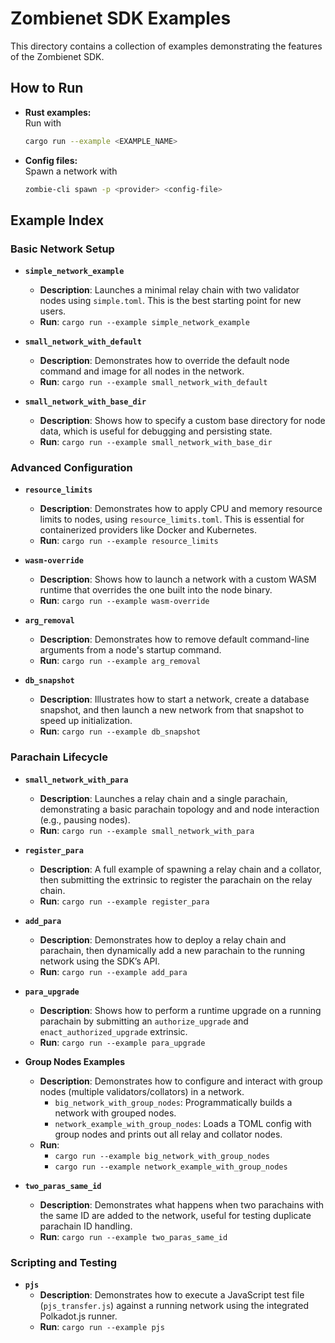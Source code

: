 # Zombienet SDK Examples

This directory contains a collection of examples demonstrating the features of the Zombienet SDK.

## How to Run

- **Rust examples:**  
  Run with  
  ```sh
  cargo run --example <EXAMPLE_NAME>
  ```

- **Config files:**  
  Spawn a network with  
  ```sh
  zombie-cli spawn -p <provider> <config-file>
  ```

## Example Index

### Basic Network Setup

*   **`simple_network_example`**
    *   **Description**: Launches a minimal relay chain with two validator nodes using `simple.toml`. This is the best starting point for new users.
    *   **Run**: `cargo run --example simple_network_example`

*   **`small_network_with_default`**
    *   **Description**: Demonstrates how to override the default node command and image for all nodes in the network.
    *   **Run**: `cargo run --example small_network_with_default`

*   **`small_network_with_base_dir`**
    *   **Description**: Shows how to specify a custom base directory for node data, which is useful for debugging and persisting state.
    *   **Run**: `cargo run --example small_network_with_base_dir`

### Advanced Configuration

*   **`resource_limits`**
    *   **Description**: Demonstrates how to apply CPU and memory resource limits to nodes, using `resource_limits.toml`. This is essential for containerized providers like Docker and Kubernetes.
    *   **Run**: `cargo run --example resource_limits`

*   **`wasm-override`**
    *   **Description**: Shows how to launch a network with a custom WASM runtime that overrides the one built into the node binary.
    *   **Run**: `cargo run --example wasm-override`

*   **`arg_removal`**
    *   **Description**: Demonstrates how to remove default command-line arguments from a node's startup command.
    *   **Run**: `cargo run --example arg_removal`

*   **`db_snapshot`**
    *   **Description**: Illustrates how to start a network, create a database snapshot, and then launch a new network from that snapshot to speed up initialization.
    *   **Run**: `cargo run --example db_snapshot`

### Parachain Lifecycle

*   **`small_network_with_para`**
    *   **Description**: Launches a relay chain and a single parachain, demonstrating a basic parachain topology and and node interaction (e.g., pausing nodes).
    *   **Run**: `cargo run --example small_network_with_para`

*   **`register_para`**
    *   **Description**: A full example of spawning a relay chain and a collator, then submitting the extrinsic to register the parachain on the relay chain.
    *   **Run**: `cargo run --example register_para`

*   **`add_para`**
    *   **Description**: Demonstrates how to deploy a relay chain and parachain, then dynamically add a new parachain to the running network using the SDK’s API.
    *   **Run**: `cargo run --example add_para`

*   **`para_upgrade`**
    *   **Description**: Shows how to perform a runtime upgrade on a running parachain by submitting an `authorize_upgrade` and `enact_authorized_upgrade` extrinsic.
    *   **Run**: `cargo run --example para_upgrade`

*   **Group Nodes Examples**
    *   **Description**: Demonstrates how to configure and interact with group nodes (multiple validators/collators) in a network.
        - `big_network_with_group_nodes`: Programmatically builds a network with grouped nodes.
        - `network_example_with_group_nodes`: Loads a TOML config with group nodes and prints out all relay and collator nodes.
    *   **Run**:  
        - `cargo run --example big_network_with_group_nodes`  
        - `cargo run --example network_example_with_group_nodes`

*   **`two_paras_same_id`**
    *   **Description**: Demonstrates what happens when two parachains with the same ID are added to the network, useful for testing duplicate parachain ID handling.
    *   **Run**: `cargo run --example two_paras_same_id`

### Scripting and Testing

*   **`pjs`**
    *   **Description**: Demonstrates how to execute a JavaScript test file (`pjs_transfer.js`) against a running network using the integrated Polkadot.js runner.
    *   **Run**: `cargo run --example pjs`